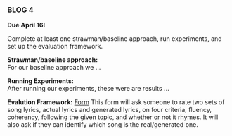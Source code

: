 ### BLOG 4 ###

**Due April 16:**  

Complete at least one strawman/baseline approach, run experiments, and set up the evaluation framework.

**Strawman/baseline approach:**  
For our baseline approach we ...

**Running Experiments:**  
After running our experiments, these were are results ...


**Evalution Framework:** [Form](https://forms.gle/C3wxrpubr9reXXR37) This form will ask someone to rate two sets of song lyrics, actual lyrics and generated lyrics, on four criteria, fluency, coherency, following the given topic, and whether or not it rhymes. It will also ask if they can identify which song is the real/generated one.     
